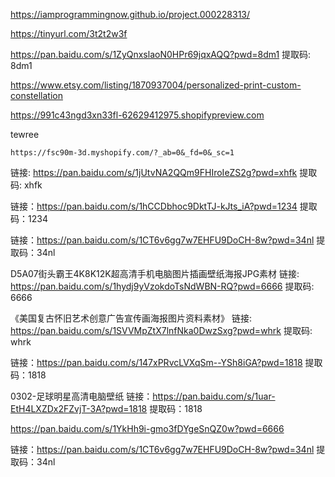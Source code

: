 https://iamprogrammingnow.github.io/project.000228313/

https://tinyurl.com/3t2t2w3f


https://pan.baidu.com/s/1ZyQnxslaoN0HPr69jqxAQQ?pwd=8dm1 提取码: 8dm1 


https://www.etsy.com/listing/1870937004/personalized-print-custom-constellation

https://991c43ngd3xn33fl-62629412975.shopifypreview.com

tewree

    https://fsc90m-3d.myshopify.com/?_ab=0&_fd=0&_sc=1


链接: https://pan.baidu.com/s/1jUtvNA2QQm9FHIroIeZS2g?pwd=xhfk 提取码: xhfk 

链接：https://pan.baidu.com/s/1hCCDbhoc9DktTJ-kJts_iA?pwd=1234 
提取码：1234 

链接：https://pan.baidu.com/s/1CT6v6gg7w7EHFU9DoCH-8w?pwd=34nl 提取码：34nl

D5A07街头霸王4K8K12K超高清手机电脑图片插画壁纸海报JPG素材
链接: https://pan.baidu.com/s/1hydj9yVzokdoTsNdWBN-RQ?pwd=6666 
提取码: 6666 

《美国复古怀旧艺术创意广告宣传画海报图片资料素材》 
链接: https://pan.baidu.com/s/1SVVMpZtX7lnfNka0DwzSxg?pwd=whrk 
提取码: whrk


链接：https://pan.baidu.com/s/147xPRvcLVXqSm--YSh8iGA?pwd=1818 
提取码：1818


0302-足球明星高清电脑壁纸
链接：https://pan.baidu.com/s/1uar-EtH4LXZDx2FZvjT-3A?pwd=1818 
提取码：1818 


https://pan.baidu.com/s/1YkHh9i-gmo3fDYgeSnQZ0w?pwd=6666


链接：https://pan.baidu.com/s/1CT6v6gg7w7EHFU9DoCH-8w?pwd=34nl 提取码：34nl


